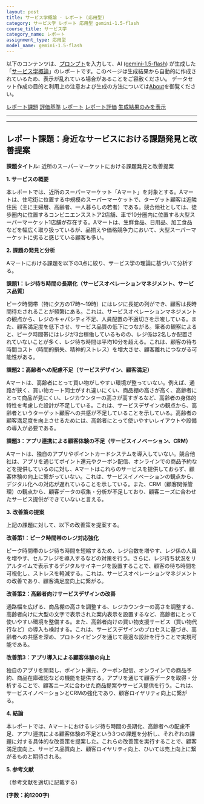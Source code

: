 ```yaml
---
layout: post
title: サービス学概論 - レポート (応用型)
category: サービス学 レポート 応用型 gemini-1.5-flash
course_title: サービス学
category_name: レポート
assignment_type: 応用型
model_name: gemini-1.5-flash
---
```


以下のコンテンツは、[プロンプト](http://127.0.0.1:8000/generated/サービス学/gemini-1.5-flash/prompt_レポート-応用型.md)を入力して、AI ([gemini-1.5-flash](contents/gemini-1.5-flash)) が生成した「[サービス学概論](/contents/サービス学/)」のレポートです。このページは生成結果から自動的に作成されているため、表示が乱れている場合があることをご容赦ください。
データセット作成の目的と利用上の注意および生成の方法については[About](/About)を御覧ください。

[レポート課題](../レポート課題-応用型)
[評価基準](../評価基準-応用型)
[レポート](../レポート-応用型)
[レポート評価](../レポート評価-応用型)
[生成結果のみを表示](http://127.0.0.1:8000/generated/サービス学/gemini-1.5-flash/レポート-応用型.md)
  

***
***
  
## レポート課題：身近なサービスにおける課題発見と改善提案

**課題タイトル:** 近所のスーパーマーケットにおける課題発見と改善提案

**1. サービスの概要**

本レポートでは、近所のスーパーマーケット「Aマート」を対象とする。Aマートは、住宅街に位置する中規模のスーパーマーケットで、ターゲット顧客は近隣住民（主に主婦層、高齢者、一人暮らしの若者）である。競合他社としては、徒歩圏内に位置するコンビニエンスストア2店舗、車で10分圏内に位置する大型スーパーマーケット1店舗が存在する。Aマートは、生鮮食品、日用品、加工食品などを幅広く取り扱っているが、品揃えや価格競争力において、大型スーパーマーケットに劣ると感じている顧客も多い。


**2. 課題の発見と分析**

Aマートにおける課題を以下の3点に絞り、サービス学の理論に基づいて分析する。

**課題1：レジ待ち時間の長期化（サービスオペレーションマネジメント、サービス品質）**

ピーク時間帯（特に夕方の17時～19時）にはレジに長蛇の列ができ、顧客は長時間待たされることが頻繁にある。これは、サービスオペレーションマネジメントの観点から、レジのキャパシティ不足、人員配置の不適切さを示唆している。また、顧客満足度を低下させ、サービス品質の低下につながる。筆者の観察によると、ピーク時間帯にはレジが3台稼働しているものの、レジ係は2名しか配置されていないことが多く、レジ待ち時間は平均10分を超える。これは、顧客の待ち時間コスト（時間的損失、精神的ストレス）を増大させ、顧客離れにつながる可能性がある。

**課題2：高齢者への配慮不足（サービスデザイン、顧客満足）**

Aマートは、高齢者にとって買い物がしやすい環境が整っていない。例えば、通路が狭く、買い物カート同士がすれ違いにくい、商品棚の高さが高く、高齢者にとって商品が見にくい、レジカウンターの高さが高すぎるなど、高齢者の身体的特性を考慮した設計が不足している。これは、サービスデザインの観点から、高齢者というターゲット顧客への共感が不足していることを示している。高齢者の顧客満足度を向上させるためには、高齢者にとって使いやすいレイアウトや設備の導入が必要である。

**課題3：アプリ連携による顧客体験の不足（サービスイノベーション、CRM）**

Aマートは、独自のアプリやポイントカードシステムを導入していない。競合他社は、アプリを通じてポイント還元やクーポン配信、オンラインでの商品予約などを提供しているのに対し、Aマートはこれらのサービスを提供しておらず、顧客体験の向上に繋がっていない。これは、サービスイノベーションの観点から、デジタル化への対応が遅れていることを示している。また、CRM（顧客関係管理）の観点から、顧客データの収集・分析が不足しており、顧客ニーズに合わせたサービス提供ができていないと言える。


**3. 改善策の提案**

上記の課題に対して、以下の改善策を提案する。

**改善策1：ピーク時間帯のレジ対応強化**

ピーク時間帯のレジ待ち時間を短縮するため、レジ台数を増やす、レジ係の人員を増やす、セルフレジを導入するなどの対策を行う。さらに、レジ待ち状況をリアルタイムで表示するデジタルサイネージを設置することで、顧客の待ち時間を可視化し、ストレスを軽減する。これは、サービスオペレーションマネジメントの改善であり、顧客満足度向上に繋がる。

**改善策2：高齢者向けサービスデザインの改善**

通路幅を広げる、商品棚の高さを調整する、レジカウンターの高さを調整する、高齢者向けに大型の文字で表示された案内表示を設置するなど、高齢者にとって使いやすい環境を整備する。また、高齢者向けの買い物支援サービス（買い物代行など）の導入も検討する。これは、サービスデザインのプロセスに基づき、高齢者への共感を深め、プロトタイピングを通じて最適な設計を行うことで実現可能である。

**改善策3：アプリ導入による顧客体験の向上**

独自のアプリを開発し、ポイント還元、クーポン配信、オンラインでの商品予約、商品在庫確認などの機能を提供する。アプリを通じて顧客データを取得・分析することで、顧客ニーズに合わせた商品提案やサービス提供を行う。これは、サービスイノベーションとCRMの強化であり、顧客ロイヤリティ向上に繋がる。


**4. 結論**

本レポートでは、Aマートにおけるレジ待ち時間の長期化、高齢者への配慮不足、アプリ連携による顧客体験の不足という3つの課題を分析し、それぞれの課題に対する具体的な改善策を提案した。これらの改善策を実行することで、顧客満足度向上、サービス品質向上、顧客ロイヤリティ向上、ひいては売上向上に繋がるものと期待される。


**5. 参考文献**

（参考文献を適切に記載する）


**(字数：約1200字)**
